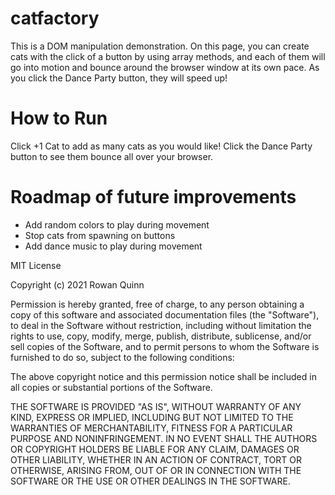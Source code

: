 # catfactory

This is a DOM manipulation demonstration. On this page, you can create cats with the click of a button by using array methods, and each of them will go into motion and bounce around the browser window at its own pace. As you click the Dance Party button, they will speed up!

# How to Run

Click +1 Cat to add as many cats as you would like! Click the Dance Party button to see them bounce all over your browser.

# Roadmap of future improvements

* Add random colors to play during movement
* Stop cats from spawning on buttons
* Add dance music to play during movement


MIT License

Copyright (c) 2021 Rowan Quinn

Permission is hereby granted, free of charge, to any person obtaining a copy
of this software and associated documentation files (the "Software"), to deal
in the Software without restriction, including without limitation the rights
to use, copy, modify, merge, publish, distribute, sublicense, and/or sell
copies of the Software, and to permit persons to whom the Software is
furnished to do so, subject to the following conditions:

The above copyright notice and this permission notice shall be included in all
copies or substantial portions of the Software.

THE SOFTWARE IS PROVIDED "AS IS", WITHOUT WARRANTY OF ANY KIND, EXPRESS OR
IMPLIED, INCLUDING BUT NOT LIMITED TO THE WARRANTIES OF MERCHANTABILITY,
FITNESS FOR A PARTICULAR PURPOSE AND NONINFRINGEMENT. IN NO EVENT SHALL THE
AUTHORS OR COPYRIGHT HOLDERS BE LIABLE FOR ANY CLAIM, DAMAGES OR OTHER
LIABILITY, WHETHER IN AN ACTION OF CONTRACT, TORT OR OTHERWISE, ARISING FROM,
OUT OF OR IN CONNECTION WITH THE SOFTWARE OR THE USE OR OTHER DEALINGS IN THE
SOFTWARE.

